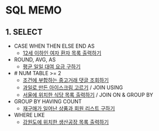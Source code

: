 # SQL MEMO

## 1. SELECT

- CASE WHEN THEN ELSE END AS
  - [12세 이하인 여자 환자 목록 출력하기](https://school.programmers.co.kr/learn/courses/30/lessons/132201)
- ROUND, AVG, AS
  - [평균 일일 대여 요금 구하기](https://school.programmers.co.kr/learn/courses/30/lessons/151136)
- \# NUM TABLE >= 2
  - [조건에 부합하는 중고거래 댓글 조회하기](https://school.programmers.co.kr/learn/courses/30/lessons/164673)
  - [과일로 만든 아이스크림 고르기](https://school.programmers.co.kr/learn/courses/30/lessons/133025) / JOIN USING
  - [서울에 위치한 식당 목록 출력하기](https://school.programmers.co.kr/learn/courses/30/lessons/131118) / JOIN ON & GROUP BY
- GROUP BY HAVING COUNT
  - [재구매가 일어난 상품과 회원 리스트 구하기](https://school.programmers.co.kr/learn/courses/30/lessons/131536)
- WHERE LIKE
  - [강원도에 위치한 생산공장 목록 출력하기](https://school.programmers.co.kr/learn/courses/30/lessons/131112)
